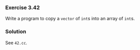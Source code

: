 ### Exercise 3.42

Write a program to copy a `vector` of `int`s into an array of `int`s.

### Solution

See `42.cc`.
